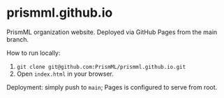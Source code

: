 # prismml.github.io

PrismML organization website. Deployed via GitHub Pages from the main branch.

How to run locally:
1. `git clone git@github.com:PrismML/prismml.github.io.git`
2. Open `index.html` in your browser.

Deployment: simply push to `main`; Pages is configured to serve from root.
